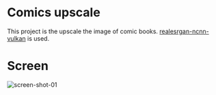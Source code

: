 # Comics upscale
This project is the upscale the image of comic books. [realesrgan-ncnn-vulkan](https://github.com/xinntao/Real-ESRGAN-ncnn-vulkan) is used.


# Screen
![screen-shot-01](https://user-images.githubusercontent.com/139057/199744850-fcf70804-f805-4a89-a58d-9dd04098721e.png)

